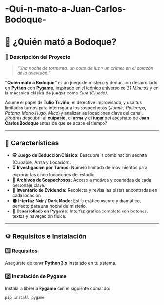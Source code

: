 # -Qui-n-mato-a-Juan-Carlos-Bodoque-
# 🔎 ¿Quién mató a Bodoque?

### 🎤 Descripción del Proyecto
> *“Una noche de tormenta, un corte de luz y un crimen en el corazón de la televisión.”*

**“Quién mató a Bodoque”** es un juego de misterio y deducción desarrollado en **Python** con **Pygame**, inspirado en el icónico universo de *31 Minutos* y en la mecánica clásica de juegos como *Clue (Cluedo)*.

Asume el papel de **Tulio Triviño**, el detective improvisado, y usa tus limitados turnos para interrogar a los sospechosos (*Juanín, Policarpo, Patana, Mario Hugo, Mico*) y analizar las locaciones clave del canal.  
¿Podrás descubrir al **culpable**, el **arma** y el **lugar** del asesinato de **Juan Carlos Bodoque** antes de que se acabe el tiempo?

---

## 🌟 Características

- 🕵️ **Juego de Deducción Clásico:** Descubre la combinación secreta (Culpable, Arma y Locación).  
- ⏳ **Investigación por Turnos:** Número limitado de movimientos para explorar las cinco locaciones del estudio.  
- 📁 **Archivos de Sospechosos:** Acceso a motivos y coartadas de cada personaje clave.  
- 🧩 **Inventario de Evidencia:** Recolecta y revisa las pistas encontradas en cada locación.  
- 🌑 **Interfaz Noir / Dark Mode:** Estilo gráfico oscuro y dramático, perfecto para una noche de misterio.  
- 🐍 **Desarrollado en Pygame:** Interfaz gráfica completa con botones, textos y navegación fluida.  

---

## ⚙️ Requisitos e Instalación

### 1️⃣ Requisitos
Asegúrate de tener **Python 3.x** instalado en tu sistema.

### 2️⃣ Instalación de Pygame
Instala la librería **Pygame** con el siguiente comando:

```bash
pip install pygame

